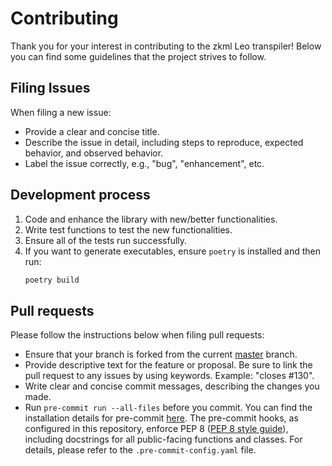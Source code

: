 # Contributing

Thank you for your interest in contributing to the zkml Leo transpiler! Below you can find some guidelines that the project strives to follow.

## Filing Issues

When filing a new issue:

- Provide a clear and concise title.
- Describe the issue in detail, including steps to reproduce, expected behavior, and observed behavior.
- Label the issue correctly, e.g., "bug", "enhancement", etc.

## Development process

1. Code and enhance the library with new/better functionalities.
2. Write test functions to test the new functionalities.
3. Ensure all of the tests run successfully.
4. If you want to generate executables, ensure `poetry` is installed and then run:
   ```bash
   poetry build
   ```

## Pull requests

Please follow the instructions below when filing pull requests:

- Ensure that your branch is forked from the current [master](https://github.com/AleoHQ/python-sdk/tree/master/zkml) branch.
- Provide descriptive text for the feature or proposal. Be sure to link the pull request to any issues by using keywords. Example: "closes #130".
- Write clear and concise commit messages, describing the changes you made.
- Run `pre-commit run --all-files` before you commit. You can find the installation details for pre-commit [here](https://pre-commit.com/). The pre-commit hooks, as configured in this repository, enforce PEP 8 ([PEP 8 style guide](https://peps.python.org/pep-0008/)), including docstrings for all public-facing functions and classes. For details, please refer to the `.pre-commit-config.yaml` file.
